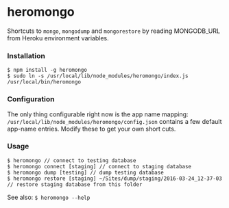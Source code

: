 heromongo
=========

Shortcuts to `mongo`, `mongodump` and `mongorestore` by reading MONGODB_URL from Heroku environment variables.

### Installation

```
$ npm install -g heromongo
$ sudo ln -s /usr/local/lib/node_modules/heromongo/index.js /usr/local/bin/heromongo
```

### Configuration

The only thing configurable right now is the app name mapping:
`/usr/local/lib/node_modules/heromongo/config.json` contains a few default app-name entries.
Modify these to get your own short cuts.

### Usage

```
$ heromongo // connect to testing database
$ heromongo connect [staging] // connect to staging database
$ heromongo dump [testing] // dump testing database
$ heromongo restore [staging] ~/Sites/dump/staging/2016-03-24_12-37-03 // restore staging database from this folder
```

See also: `$ heromongo --help`
